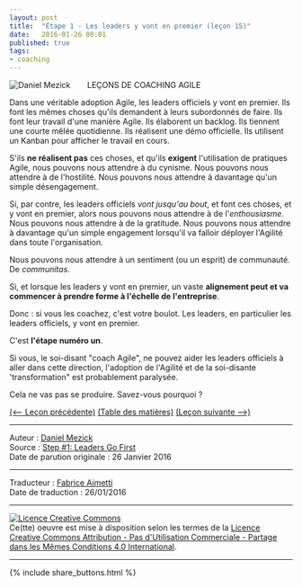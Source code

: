 ```yaml
---
layout: post
title:  "Étape 1 - Les leaders y vont en premier (leçon 15)"
date:   2016-01-26 00:01
published: true
tags:
- coaching
---
```


<div align="left" style="float:left; padding-right:30px" >
  <img title="Daniel Mezick" src="{{ site.url }}assets/daniel_mezick/daniel-mezick-002.png" />
</div>
LEÇONS DE COACHING AGILE

Dans une véritable adoption Agile, les leaders officiels y vont en premier. Ils font les mêmes choses qu'ils demandent à leurs subordonnés de faire. Ils font leur travail d'une manière Agile. Ils élaborent un backlog. Ils tiennent une courte mêlée quotidienne. Ils réalisent une démo officielle. Ils utilisent un Kanban pour afficher le travail en cours.

S'ils **ne réalisent pas** ces choses, et qu'ils **exigent** l'utilisation de pratiques Agile, nous pouvons nous attendre à du cynisme. Nous pouvons nous attendre à de l'hostilité. Nous pouvons nous attendre à davantage qu'un simple désengagement.

Si, par contre, les leaders officiels _vont jusqu'au bout_, et font ces choses, et y vont en premier, alors nous pouvons nous attendre à de l'_enthousiasme_. Nous pouvons nous attendre à de la gratitude. Nous pouvons nous attendre à davantage qu'un simple engagement lorsqu'il va falloir déployer l'Agilité dans toute l'organisation.

Nous pouvons nous attendre à un sentiment (ou un esprit) de communauté. De _communitas_.

Si, et lorsque les leaders y vont en premier, un vaste **alignement peut et va commencer à prendre forme à l'échelle de l'entreprise**.

Donc : si vous les coachez, c'est votre boulot. Les leaders, en particulier les leaders officiels, y vont en premier.

C'est **l'étape numéro un**.

Si vous, le soi-disant "coach Agile", ne pouvez aider les leaders officiels à aller dans cette direction, l'adoption de l'Agilité et de la soi-disante 'transformation" est probablement paralysée.

Cela ne vas pas se produire. Savez-vous pourquoi ?

[(<-- Leçon précédente)](http://www.les-traducteurs-agiles.org/2017/05/03/l-engagement-est-tout-lecon-14.html) [(Table des matières)](http://www.les-traducteurs-agiles.org/2015/02/19/lecons-de-coaching.html) [(Leçon suivante -->)](http://www.les-traducteurs-agiles.org/2016/12/28/alignez-les-equipes-sur-leurs-valeurs-fondamentales-des-que-possible-lecon-16)  

---
Auteur : [Daniel Mezick](https://twitter.com/danielmezick)  
Source : [Step #1: Leaders Go First](http://newtechusa.net/agile/leaders-go-first/)  
Date de parution originale : 26 Janvier 2016  

---
Traducteur : [Fabrice Aimetti](http://www.fabrice-aimetti.fr/)  
Date de traduction : 26/01/2016  

---

<a rel="license" href="http://creativecommons.org/licenses/by-nc-sa/4.0/"><img alt="Licence Creative Commons" style="border-width:0" src="http://i.creativecommons.org/l/by-nc-sa/4.0/88x31.png" /></a><br />Ce(tte) oeuvre est mise à disposition selon les termes de la <a rel="license" href="http://creativecommons.org/licenses/by-nc-sa/4.0/">Licence Creative Commons Attribution - Pas d'Utilisation Commerciale - Partage dans les Mêmes Conditions 4.0 International</a>.

---

{% include share_buttons.html %}
